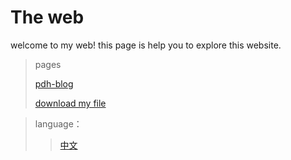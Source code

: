 # The web
welcome to my web!
this page is help you to explore this website.
>pages
>
>[pdh-blog](/blog "my blog!!!!")
>
>[download my file](/download "download pages")

>language：
>
>>[中文](/zhcn.md "中文！")
